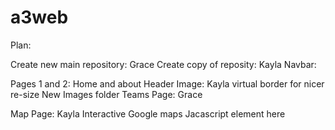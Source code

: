 # a3web

Plan:

Create new main repository: Grace
Create copy of reposity: Kayla 
Navbar: 

Pages 1 and 2: Home and about
Header Image: Kayla 
    virtual border for nicer re-size
    New Images folder 
Teams Page: Grace

Map Page: Kayla
    Interactive Google maps
    Jacascript element here 